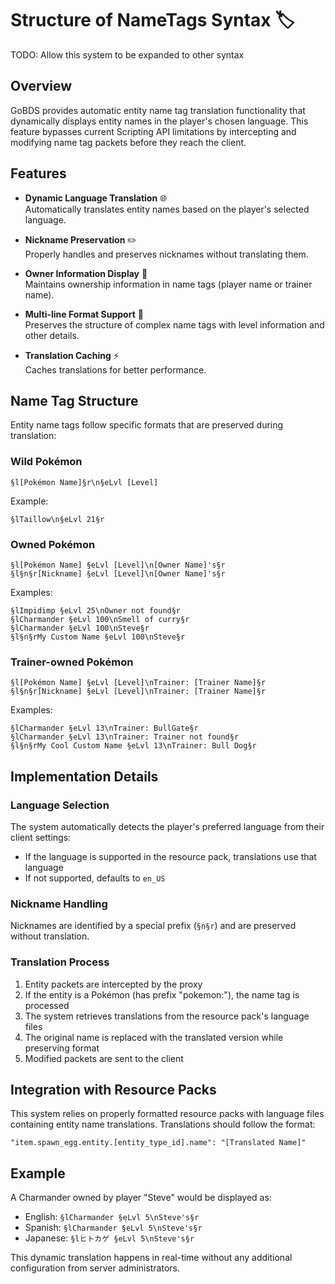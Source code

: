 # Structure of NameTags Syntax 🏷️
TODO: Allow this system to be expanded to other syntax

## Overview

GoBDS provides automatic entity name tag translation functionality that dynamically displays entity names in the player's chosen language. This feature bypasses current Scripting API limitations by intercepting and modifying name tag packets before they reach the client.

## Features

- **Dynamic Language Translation** 🌐  
  Automatically translates entity names based on the player's selected language.

- **Nickname Preservation** ✏️  
  Properly handles and preserves nicknames without translating them.

- **Owner Information Display** 👤  
  Maintains ownership information in name tags (player name or trainer name).

- **Multi-line Format Support** 📝  
  Preserves the structure of complex name tags with level information and other details.

- **Translation Caching** ⚡  
  Caches translations for better performance.

## Name Tag Structure

Entity name tags follow specific formats that are preserved during translation:

### Wild Pokémon
```
§l[Pokémon Name]§r\n§eLvl [Level]
```
Example:
```
§lTaillow\n§eLvl 21§r
```

### Owned Pokémon
```
§l[Pokémon Name] §eLvl [Level]\n[Owner Name]'s§r
§l§n§r[Nickname] §eLvl [Level]\n[Owner Name]'s§r
```
Examples:
```
§lImpidimp §eLvl 25\nOwner not found§r
§lCharmander §eLvl 100\nSmell of curry§r
§lCharmander §eLvl 100\nSteve§r
§l§n§rMy Custom Name §eLvl 100\nSteve§r
```

### Trainer-owned Pokémon
```
§l[Pokémon Name] §eLvl [Level]\nTrainer: [Trainer Name]§r
§l§n§r[Nickname] §eLvl [Level]\nTrainer: [Trainer Name]§r
```
Examples:
```
§lCharmander §eLvl 13\nTrainer: BullGate§r
§lCharmander §eLvl 13\nTrainer: Trainer not found§r
§l§n§rMy Cool Custom Name §eLvl 13\nTrainer: Bull Dog§r
```

## Implementation Details

### Language Selection

The system automatically detects the player's preferred language from their client settings:
- If the language is supported in the resource pack, translations use that language
- If not supported, defaults to `en_US`

### Nickname Handling

Nicknames are identified by a special prefix (`§n§r`) and are preserved without translation.

### Translation Process

1. Entity packets are intercepted by the proxy
2. If the entity is a Pokémon (has prefix "pokemon:"), the name tag is processed
3. The system retrieves translations from the resource pack's language files
4. The original name is replaced with the translated version while preserving format
5. Modified packets are sent to the client

## Integration with Resource Packs

This system relies on properly formatted resource packs with language files containing entity name translations. Translations should follow the format:

```
"item.spawn_egg.entity.[entity_type_id].name": "[Translated Name]"
```

## Example

A Charmander owned by player "Steve" would be displayed as:
- English: `§lCharmander §eLvl 5\nSteve's§r`
- Spanish: `§lCharmander §eLvl 5\nSteve's§r`
- Japanese: `§lヒトカゲ §eLvl 5\nSteve's§r`

This dynamic translation happens in real-time without any additional configuration from server administrators.